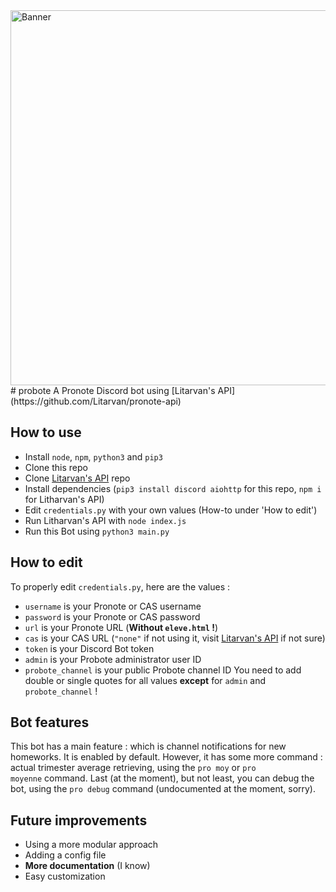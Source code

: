 <img src="https://github.com/busybox11/probote/blob/master/Banner Probote.png?" alt="Banner" width="600px">
# probote
A Pronote Discord bot using [Litarvan's API](https://github.com/Litarvan/pronote-api)

## How to use
- Install `node`, `npm`, `python3` and `pip3`
- Clone this repo
- Clone [Litarvan's API](https://github.com/Litarvan/pronote-api) repo
- Install dependencies (`pip3 install discord aiohttp` for this repo, `npm i` for Litharvan's API)
- Edit `credentials.py` with your own values (How-to under 'How to edit')
- Run Litharvan's API with `node index.js`
- Run this Bot using `python3 main.py`

## How to edit
To properly edit `credentials.py`, here are the values :
- `username` is your Pronote or CAS username
- `password` is your Pronote or CAS password
- `url` is your Pronote URL (__Without `eleve.html` !__)
- `cas` is your CAS URL (`"none"` if not using it, visit [Litarvan's API](https://github.com/Litarvan/pronote-api) if not sure)
- `token` is your Discord Bot token
- `admin` is your Probote administrator user ID
- `probote_channel` is your public Probote channel ID
You need to add double or single quotes for all values __except__ for `admin` and `probote_channel` !

## Bot features
This bot has a main feature : which is channel notifications for new homeworks. It is enabled by default.
However, it has some more command : actual trimester average retrieving, using the `pro moy` or `pro moyenne` command.
Last (at the moment), but not least, you can debug the bot, using the `pro debug` command (undocumented at the moment, sorry).

## Future improvements
- Using a more modular approach
- Adding a config file
- __More documentation__ (I know)
- Easy customization
